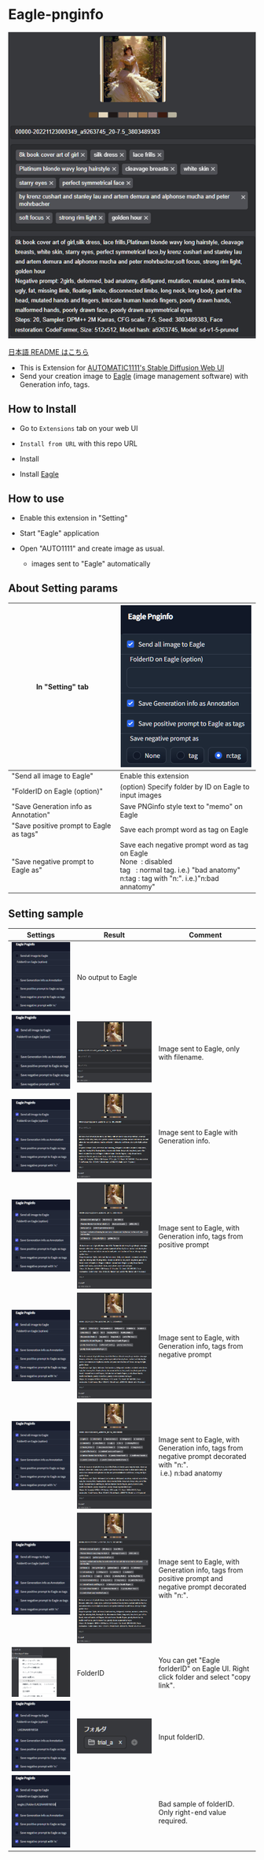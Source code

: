 # Eagle-pnginfo

![](misc/sss_top.png)

[日本語 README はこちら](README.ja.md)

- This is Extension for [AUTOMATIC1111's Stable Diffusion Web UI](https://github.com/AUTOMATIC1111/stable-diffusion-webui)
- Send your creation image to [Eagle](https://jp.eagle.cool/) (image management software) with Generation info, tags.

## How to Install

- Go to `Extensions` tab on your web UI

- `Install from URL` with this repo URL

- Install

- Install [Eagle]([https://jp.eagle.cool/](https://jp.eagle.cool/))

## How to use

- Enable this extension in "Setting"

- Start "Eagle" application

- Open "AUTO1111" and create image as usual.
  
   - images sent to "Eagle" automatically

## About Setting params

| In "Setting" tab                        | ![](misc/sss08.png)                                                                                                                                              |
| --------------------------------------- | ---------------------------------------------------------------------------------------------------------------------------------------------------------------- |
| "Send all image to Eagle"               | Enable this extension                                                                                                                                            |
| "FolderID on Eagle (option)"            | (option) Specify folder by ID on Eagle to input images                                                                                                           |
| "Save Generation info as Annotation"    | Save PNGinfo style text to "memo" on Eagle                                                                                                                       |
| "Save positive prompt to Eagle as tags" | Save each prompt word as tag on Eagle                                                                                                                            |
| "Save negative prompt to Eagle as"      | Save each negative prompt word as tag on Eagle<br/>None  : disabled<br/>tag   : normal tag. i.e.) "bad anatomy"<br/>n:tag : tag with "n:". i.e.)"n:bad annatomy" |

## Setting sample

| Settings              | Result                | Comment                                                                                                            |
| --------------------- | --------------------- | ------------------------------------------------------------------------------------------------------------------ |
| ![](misc/sss00.png)   | No output to Eagle    |                                                                                                                    |
| ![](misc/sss01-1.png) | ![](misc/sss01-2.png) | Image sent to Eagle, only with filename.                                                                           |
| ![](misc/sss02-1.png) | ![](misc/sss02-2.png) | Image sent to Eagle with Generation info.                                                                          |
| ![](misc/sss03-1.png) | ![](misc/sss03-2.png) | Image sent to Eagle, with Generation info, tags from positive prompt                                               |
| ![](misc/sss04-1.png) | ![](misc/sss04-2.png) | Image sent to Eagle, with Generation info, tags from negative prompt                                               |
| ![](misc/sss05-1.png) | ![](misc/sss05-2.png) | Image sent to Eagle, with Generation info, tags from negative prompt decorated with "n:".<br/> i.e.) n:bad anatomy |
| ![](misc/sss06-1.png) | ![](misc/sss06-2.png) | Image sent to Eagle, with Generation info, tags from positive prompt and negative prompt decorated with "n:".      |
| ![](misc/sss07-1.png) | FolderID              | You can get "Eagle forlderID" on Eagle UI. Right click folder and select "copy link".                              |
| ![](misc/sss07-4.png) | ![](misc/sss07-3.png) | Input folderID.                                                                                                    |
| ![](misc/sss07-2.png) |                       | Bad sample of folderID.<br/>Only right-end value required.                                                         |
